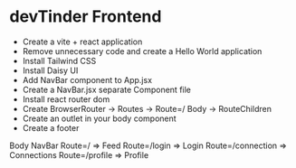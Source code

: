 # devTinder Frontend

- Create a vite + react application
- Remove unnecessary code and create a Hello World application
- Install Tailwind CSS
- Install Daisy UI 
- Add NavBar component to App.jsx
- Create a NavBar.jsx separate Component file
- Install react router dom
- Create BrowserRouter -> Routes -> Route=/ Body -> RouteChildren
- Create an outlet in your body component
- Create a footer



Body
    NavBar
    Route=/ => Feed
    Route=/login => Login
    Route=/connection => Connections
    Route=/profile => Profile


    
